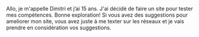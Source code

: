 Allo, je m'appelle Dimitri et j’ai 15 ans. J'ai décidè de faire un site pour tester mes compètences.
Bonne exploration! 
Si vous avez des suggestions pour ameliorer mon site, vous avez juste à me texter sur les réseaux et je vais prendre en considération vos suggestions.
